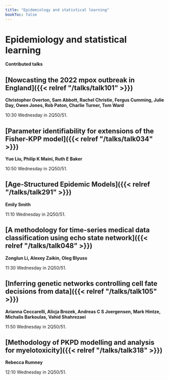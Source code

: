 ```yaml
---
title: "Epidemiology and statistical learning"
bookToc: false
---
```


# Epidemiology and statistical learning

**Contributed talks**


## [Nowcasting the 2022 mpox outbreak in England]({{< relref "/talks/talk101" >}})

**Christopher Overton, Sam Abbott, Rachel Christie, Fergus Cumming, Julie Day, Owen Jones, Rob Paton, Charlie Turner, Tom Ward**

10:30 Wednesday in 2Q50/51.


## [Parameter identifiability for extensions of the Fisher-KPP model]({{< relref "/talks/talk034" >}})

**Yue Liu, Philip K Maini, Ruth E Baker**

10:50 Wednesday in 2Q50/51.


## [Age-Structured Epidemic Models]({{< relref "/talks/talk291" >}})

**Emily Smith**

11:10 Wednesday in 2Q50/51.


## [A methodology for time-series medical data classification using echo state network]({{< relref "/talks/talk048" >}})

**Zonglun Li, Alexey Zaikin, Oleg Blyuss**

11:30 Wednesday in 2Q50/51.


## [Inferring genetic networks controlling cell fate decisions from data]({{< relref "/talks/talk105" >}})

**Arianna Ceccarelli, Alicja Brozek, Andreas C S Joergensen, Mark Hintze, Michalis Barkoulas, Vahid Shahrezaei**

11:50 Wednesday in 2Q50/51.


## [Methodology of PKPD modelling and analysis for myelotoxicity]({{< relref "/talks/talk318" >}})

**Rebecca Rumney**

12:10 Wednesday in 2Q50/51.


